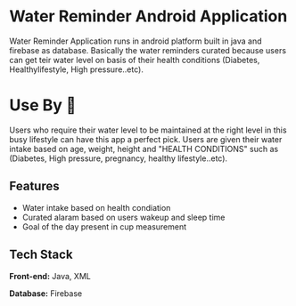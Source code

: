 

# Water Reminder Android Application

Water Reminder Application runs in android platform built in java and firebase as database. Basically the water reminders curated because users can get teir water level on basis of their health conditions (Diabetes, Healthylifestyle, High pressure..etc).

# Use By 🤠

Users who require their water level to be maintained at the right level in this busy lifestyle can have this app a perfect pick. Users are given their water intake based on age, weight, height and "HEALTH CONDITIONS" such as (Diabetes, High pressure, pregnancy, healthy lifestyle..etc).



## Features

- Water intake based on health condiation
- Curated alaram based on users wakeup and sleep time
- Goal of the day present in cup measurement 




## Tech Stack

**Front-end:** Java, XML

**Database:** Firebase



